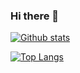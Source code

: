 ### Hi there 👋

[![Github stats](https://github-readme-stats.vercel.app/api?username=Shulu-Chen)](https://github.com/Shulu-Chen)

[![Top Langs](https://github-readme-stats.vercel.app/api/top-langs/?username=Shulu-Chen&layout=compact)](https://github.com/Shulu-Chen)

<!--
**Shulu-Chen/Shulu-Chen** is a ✨ _special_ ✨ repository because its `README.md` (this file) appears on your GitHub profile.

Here are some ideas to get you started:

- 🔭 I’m currently working on ...
- 🌱 I’m currently learning ...
- 👯 I’m looking to collaborate on ...
- 🤔 I’m looking for help with ...
- 💬 Ask me about ...
- 📫 How to reach me: ...
- 😄 Pronouns: ...
- ⚡ Fun fact: ...
-->
